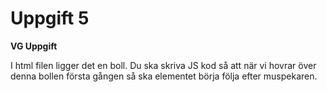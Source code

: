# Uppgift 5

**VG Uppgift**    

I html filen ligger det en boll. Du ska skriva JS kod så att när vi hovrar över denna bollen första gången så ska elementet börja följa efter muspekaren.
